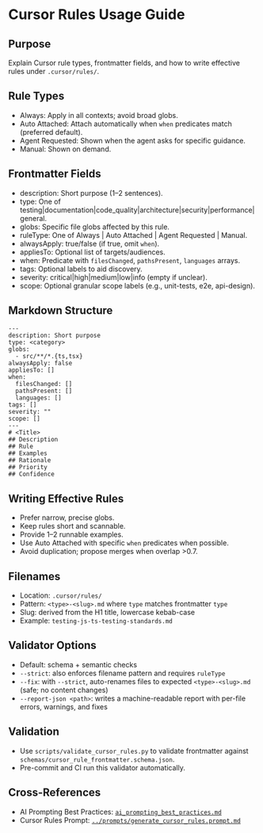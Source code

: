 # Cursor Rules Usage Guide

## Purpose

Explain Cursor rule types, frontmatter fields, and how to write effective rules under `.cursor/rules/`.

## Rule Types

- Always: Apply in all contexts; avoid broad globs.
- Auto Attached: Attach automatically when `when` predicates match (preferred default).
- Agent Requested: Shown when the agent asks for specific guidance.
- Manual: Shown on demand.

## Frontmatter Fields

- description: Short purpose (1–2 sentences).
- type: One of testing|documentation|code_quality|architecture|security|performance|general.
- globs: Specific file globs affected by this rule.
- ruleType: One of Always | Auto Attached | Agent Requested | Manual.
- alwaysApply: true/false (if true, omit `when`).
- appliesTo: Optional list of targets/audiences.
- when: Predicate with `filesChanged`, `pathsPresent`, `languages` arrays.
- tags: Optional labels to aid discovery.
- severity: critical|high|medium|low|info (empty if unclear).
- scope: Optional granular scope labels (e.g., unit-tests, e2e, api-design).

## Markdown Structure

```
---
description: Short purpose
type: <category>
globs:
  - src/**/*.{ts,tsx}
alwaysApply: false
appliesTo: []
when:
  filesChanged: []
  pathsPresent: []
  languages: []
tags: []
severity: ""
scope: []
---
# <Title>
## Description
## Rule
## Examples
## Rationale
## Priority
## Confidence
```

## Writing Effective Rules

- Prefer narrow, precise globs.
- Keep rules short and scannable.
- Provide 1–2 runnable examples.
- Use Auto Attached with specific `when` predicates when possible.
- Avoid duplication; propose merges when overlap >0.7.

## Filenames

- Location: `.cursor/rules/`
- Pattern: `<type>-<slug>.md` where `type` matches frontmatter `type`
- Slug: derived from the H1 title, lowercase kebab-case
- Example: `testing-js-ts-testing-standards.md`

## Validator Options

- Default: schema + semantic checks
- `--strict`: also enforces filename pattern and requires `ruleType`
- `--fix`: with `--strict`, auto-renames files to expected `<type>-<slug>.md` (safe; no content changes)
- `--report-json <path>`: writes a machine-readable report with per-file errors, warnings, and fixes

## Validation

- Use `scripts/validate_cursor_rules.py` to validate frontmatter against `schemas/cursor_rule_frontmatter.schema.json`.
- Pre-commit and CI run this validator automatically.

## Cross-References

- AI Prompting Best Practices: [`ai_prompting_best_practices.md`](ai_prompting_best_practices.md)
- Cursor Rules Prompt: [`../prompts/generate_cursor_rules.prompt.md`](../prompts/generate_cursor_rules.prompt.md)
